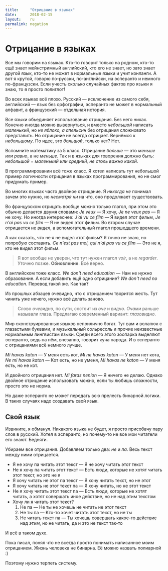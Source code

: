 ```yaml
---
title:     "Отрицание в языках"
date:      2018-02-15
layout:    ru
permalink: negation
---
```

# Отрицание в языках

Все мы говорим на языках. Кто-то говорит только на родном, кто-то ещё знает
мейнстримный английский, кто его не знает, но зато знает другой язык, кто-то не
может в нормальные языки и учит конланги. А вот я крутой, говорю по-русски,
по-английски, на эсперанто и немного по-французски. Если учесть сколько
случайных фактов про языки я знаю, то я просто полиглот!

Во всех языках всё плохо. Русский — исключение из самого себя, английский —
язык без орфографии, эсперанто не может в нормальный алфавит, а французский —
отдельная история.

Все языки обьединяет использование отрицания. Без него никак. Конечно иногда
можно вывернуться, и вместо _небольшой_ написать _маленький_, но _не яблоко, а
апельсин_ без отрицания сложновато представить. Но отрицание не всегда
отрицает. Вернёмся к _небольшому_. По идее, это _большой_, только нет? Нет.

Вспомните математику за 5 класс. Отрицание _больше_ — это _меньше или равно_, а
не _меньше_. Так и в языках для говорения должно быть: _небольшой_ = _маленький
или средний, не столь важно какой_.

В программировании всё тоже класс. Я хотел написать тут небольшой пример
логичности отрицания в языках программирования, но не смог придумать пример.

Во многих языках часто двойное отрицание. Я _никогда не_ понимал зачем это
нужно, но _несмотря ни_ на что, оно продолжает существовать.

Во французском отрицать вообще можно только глагол, при этом это обычно
делается двумя словами: _Je veux_ — Я хочу, _Je ne veux pas_ — Я не хочу. Но
иногда интереснее: _J'ai vu ce film_ — Я видел этот фильм, _Je n'ai pas vu ce
film_ — Я не видел этот фильм. Во втором случае отрицается не _видел_, а
вспомогательный глагол прошедшего времени.

А как сказать, что не я не видел этот фильм? Я точно не знаю, но попробую
составить. _Ce n'est pas moi, qui n'ai pas vu ce film_ — Это не я, кто не видел
этот фильм.

> Я вот вообще не уверен, что тут нужен глагол _voir_, а не _regarder_. Уточню
> позже. **Обновление**. Всё верно.

В английском тоже класс. _We don't need education_ — Нам не нужно образование.
А если добавить ещё одно отрицание? _We don't need no education_.  Перевод
такой же. Как так‽

Из прошлых абзацев очевидно, что с отрицанием творится жесть. Тут чинить уже
нечего, нужно всё делать заново.

> Слово _очевидно_, по сути, состоит из _оче_ и _видно_. _Очами_ раньше
> называли глаза. Предлагаю современный вариант: _глазовидно_.

Мир сконструированных языков неприлично богат. Тут вам и волапюк с глазастыми
буквами, и музыкальный сольресоль и прочие неизвестные нормальным лингвистам
языки. Среди всего этого зоопарка выделяют эсперанто, ведь на нём, внезапно,
говорит куча народа. И в эсперанто с отрицаниями всё немного лучше.

_Mi havas katon_ — У меня есть кот, _Mi ne havas katon_ — У меня нет кота, _Ne
mi havas katon_ — Кот есть, но не уменя, _Mi havas ne katon_ — У меня есть, но
не кот.

И двойного отрицания нет. _Mi faras nenion_ — Я ничего не делаю. Однако двойное
отрицание использовать можно, если ты любишь сложности, просто это не норма.

Но даже эсперанто не может передать всю прелесть бинарной логики. В таких
случаях надо создавать свой язык.

## Свой язык 

Извините, я обманул. Никакого языка не будет, я просто присобачу
пару слов в русский. Хотел в эсперанто, но почему-то не все мои читатели его
знают. Бедняги.

Убираем все отрицания. Добавляем только два: _не_ и _па_. Весь текст между ними
отрицается.

- Я не хочу па читать этот текст — Я не хочу читать этот текст
- Не я хочу па читать этот текст — Есть люди, которые не хотят читать этот
  текст, но это не я
- Я хочу читать не этот па текст — Я хочу читать текст, но не этот
- Я хочу читать не этот текст па — Я хочу читать, но не этот текст
- Не я хочу читать этот текст па — Есть люди, которые не хотят читать, а хотят
  совершать иное действие, но не над этим текстом
- Хочу ли я читать этот текст?
  1. Не па — Не ты не хочешь не читать не этот текст
  2. Не ты па — Кто-то хочет читать этот текст, но не ты
  3. Не читать текст па — Ты хочешь совершать какое-то действие над _этим_, но
  не читать, да и это не текст так-то

И всё в таком духе.

Пока писал, понял что не всегда просто понимать написанное моим отрицанием.
Жизнь человека не бинарна. Её можно назвать полиарной :)

Поэтому нужно терпеть систему.

